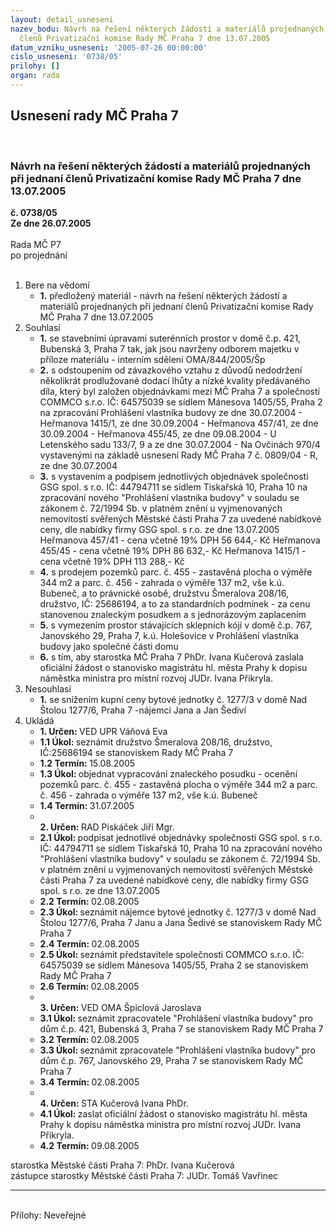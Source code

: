 ```yaml
---
layout: detail_usneseni
nazev_bodu: Návrh na řešení některých žádostí a materiálů projednaných při jednaní
  členů Privatizační komise Rady MČ Praha 7 dne 13.07.2005
datum_vzniku_usneseni: '2005-07-26 00:00:00'
cislo_usneseni: '0738/05'
prilohy: []
organ: rada
---
```

<div id="ucUsn_pList" class="usn">
	<span><h2>Usnesení rady MČ Praha 7 </h2>
<br></span><div class="standBody">
<span><h3>Návrh na řešení některých žádostí a materiálů projednaných při jednaní členů Privatizační komise Rady MČ Praha 7 dne 13.07.2005</h3></span><div class="center">
		<strong>č. 0738/05</strong><br>
	</div>
<div class="center">
		<strong>Ze dne 26.07.2005</strong><br><br>
	</div>Rada MČ P7<br> po projednání<br><br><ol>
<li>Bere na vědomí<ul><li>
<strong>1.</strong> předložený materiál - návrh na řešení některých žádostí a materiálů projednaných při jednaní členů Privatizační komise Rady MČ Praha 7 dne 13.07.2005</li></ul>
</li>
<li>Souhlasí<ul>
<li>
<strong>1.</strong> se stavebními úpravami suterénních prostor v domě č.p. 421, Bubenská 3, Praha 7 tak, jak jsou navrženy odborem majetku v příloze materiálu - interním sdělení OMA/844/2005/Šp</li>
<li>
<strong>2.</strong> s odstoupením od závazkového vztahu z důvodů nedodržení několikrát prodlužované dodací lhůty a nízké kvality předávaného díla, který byl založen  objednávkami mezi MČ Praha 7 a společností COMMCO s.r.o. IČ: 64575039 se sídlem Mánesova 1405/55, Praha 2 na zpracování Prohlášení vlastníka budovy ze dne 30.07.2004 - Heřmanova 1415/1, ze dne 30.09.2004 - Heřmanova  457/41, ze dne 30.09.2004 - Heřmanova 455/45, ze dne 09.08.2004 - U Letenského sadu 133/7, 9 a ze dne 30.07.2004 - Na Ovčinách 970/4 vystavenými na základě usnesení Rady MČ Praha 7 č. 0809/04 - R, ze dne 30.07.2004 </li>
<li>
<strong>3.</strong> s vystavením a podpisem jednotlivých objednávek společnosti GSG spol. s r.o. IČ: 44794711 se sídlem Tiskařská 10, Praha 10 na zpracování nového "Prohlášení vlastníka budovy" v souladu se zákonem č. 72/1994 Sb. v platném znění u vyjmenovaných nemovitostí svěřených Městské části Praha 7 za uvedené nabídkové ceny, dle nabídky firmy GSG spol. s r.o. ze dne 13.07.2005  Heřmanova 457/41 - cena včetně 19% DPH   56 644,- Kč Heřmanova 455/45 - cena včetně 19% DPH   86 632,- Kč Heřmanova 1415/1 - cena včetně 19% DPH   113 288,- Kč </li>
<li>
<strong>4.</strong> s prodejem pozemků parc. č. 455 - zastavěná plocha o výměře 344 m2 a parc. č. 456 - zahrada o výměře 137 m2, vše k.ú. Bubeneč, a to právnické osobě, družstvu Šmeralova 208/16, družstvo, IČ: 25686194, a to za standardních podmínek - za cenu stanovenou znaleckým posudkem a s jednorázovým zaplacením</li>
<li>
<strong>5.</strong> s vymezením prostor stávajících sklepních kójí v domě č.p. 767, Janovského 29, Praha 7, k.ú. Holešovice v Prohlášení vlastníka budovy jako společné části domu</li>
<li>
<strong>6.</strong> s tím, aby starostka MČ Praha 7 PhDr. Ivana Kučerová zaslala oficiální žádost o stanovisko magistrátu hl. města Prahy k dopisu náměstka ministra pro místní rozvoj JUDr. Ivana Přikryla.</li>
</ul>
</li>
<li>Nesouhlasí<ul><li>
<strong>1.</strong> se snížením kupní ceny bytové jednotky č. 1277/3 v domě Nad Štolou 1277/6, Praha 7 -nájemci Jana a Jan Šediví</li></ul>
</li>
<li>Ukládá<ul>
<li>
<strong>1. Určen: </strong>VED UPR Váňová Eva</li>
<li>
<strong>1.1 Úkol: </strong>seznámit družstvo Šmeralova 208/16, družstvo, IČ:25686194 se stanoviskem Rady MČ Praha 7 </li>
<li>
<strong>1.2 Termín: </strong>15.08.2005</li>
<li>
<strong>1.3 Úkol: </strong>objednat vypracování znaleckého posudku - ocenění pozemků parc. č. 455 - zastavěná plocha o výměře 344 m2 a parc. č. 456 - zahrada o výměře 137 m2, vše k.ú. Bubeneč </li>
<li>
<strong>1.4 Termín: </strong>31.07.2005</li>
<li>
<strong><br>2. Určen: </strong>RAD Piskáček Jiří Mgr.</li>
<li>
<strong>2.1 Úkol: </strong>podpisat jednotlivé objednávky společnosti GSG spol. s r.o. IČ: 44794711 se sídlem Tiskařská 10, Praha 10 na zpracování nového "Prohlášení vlastníka budovy" v souladu se zákonem č. 72/1994 Sb. v platném znění u vyjmenovaných nemovitostí svěřených Městské části Praha 7 za uvedené nabídkové ceny, dle nabídky firmy GSG spol. s r.o. ze dne 13.07.2005  </li>
<li>
<strong>2.2 Termín: </strong>02.08.2005</li>
<li>
<strong>2.3 Úkol: </strong>seznámit nájemce bytové jednotky č. 1277/3 v domě Nad Štolou 1277/6, Praha 7 Janu a Jana Šedivé se stanoviskem Rady MČ Praha 7  </li>
<li>
<strong>2.4 Termín: </strong>02.08.2005</li>
<li>
<strong>2.5 Úkol: </strong>seznámit představitele společnosti COMMCO s.r.o. IČ: 64575039 se sídlem Mánesova 1405/55, Praha 2 se stanoviskem Rady MČ Praha 7   </li>
<li>
<strong>2.6 Termín: </strong>02.08.2005</li>
<li>
<strong><br>3. Určen: </strong>VED OMA Špiclová Jaroslava</li>
<li>
<strong>3.1 Úkol: </strong>seznámit zpracovatele "Prohlášení vlastníka budovy" pro dům č.p. 421, Bubenská 3, Praha 7 se stanoviskem Rady MČ Praha 7  </li>
<li>
<strong>3.2 Termín: </strong>02.08.2005</li>
<li>
<strong>3.3 Úkol: </strong>seznámit zpracovatele "Prohlášení vlastníka budovy" pro dům č.p. 767, Janovského 29, Praha 7 se stanoviskem Rady MČ Praha 7  </li>
<li>
<strong>3.4 Termín: </strong>02.08.2005</li>
<li>
<strong><br>4. Určen: </strong>STA Kučerová Ivana PhDr.</li>
<li>
<strong>4.1 Úkol: </strong>zaslat oficiální žádost o stanovisko magistrátu hl. města Prahy k dopisu náměstka ministra pro místní rozvoj JUDr. Ivana Přikryla.</li>
<li>
<strong>4.2 Termín: </strong>09.08.2005</li>
</ul>
</li>
</ol>starostka Městské části Praha 7: PhDr. Ivana Kučerová<br>zástupce starostky Městské části Praha 7: JUDr. Tomáš Vavřinec <hr>
<br>Přílohy: Neveřejné</div>
</div>
